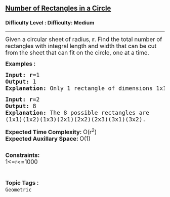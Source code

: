 <h2><a href="https://www.geeksforgeeks.org/problems/rectangles-in-a-circle0457/1?page=2&difficulty=Medium&status=unsolved,attempted&sortBy=accuracy">Number of Rectangles in a Circle</a></h2><h3>Difficulty Level : Difficulty: Medium</h3><hr><div class="problems_problem_content__Xm_eO"><p><span style="font-size: 18px;">Given a circular sheet of radius, <strong>r</strong>. Find the total number of rectangles with integral length and width that can be cut from the sheet </span><span style="font-size: 18px;">that can fit on the circle</span><span style="font-size: 18px;">, one at a time.</span></p>
<p><span style="font-size: 18px;"><strong>Examples :</strong></span></p>
<pre><span style="font-size: 18px;"><strong>Input: r</strong>=1
<strong>Output: </strong>1
<strong>Explanation: </strong>Only 1 rectangle of dimensions 1x1.</span></pre>
<pre><span style="font-size: 18px;"><strong>Input: r</strong>=2
<strong>Output: </strong>8
<strong>Explanation: </strong>The 8 possible rectangles are 
(1x1)(1x2)(1x3)(2x1)(2x2)(2x3)(3x1)(3x2).</span></pre>
<p><span style="font-size: 18px;"><strong>Expected Time Complexity: </strong>O(r<sup>2</sup>)<br><strong>Expected Auxillary Space: </strong>O(1)</span></p>
<p><br><span style="font-size: 18px;"><strong>Constraints:</strong><br>1&lt;=r&lt;=1000&nbsp;</span></p></div><br><p><span style=font-size:18px><strong>Topic Tags : </strong><br><code>Geometric</code>&nbsp;